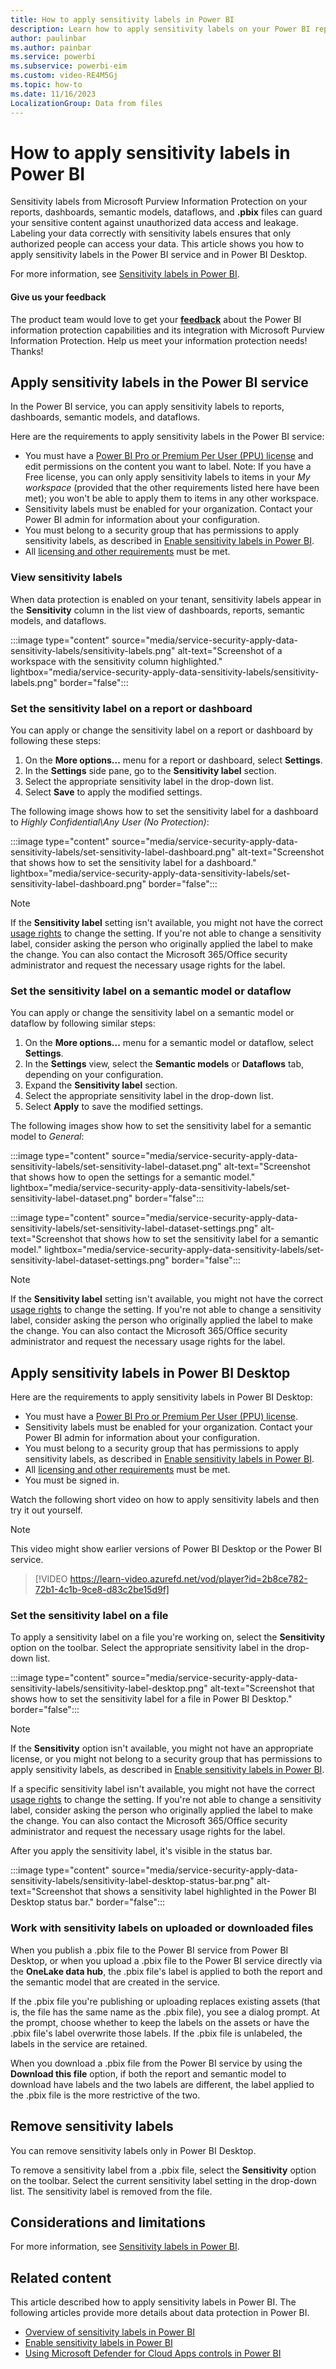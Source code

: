 ```yaml
---
title: How to apply sensitivity labels in Power BI
description: Learn how to apply sensitivity labels on your Power BI reports, dashboards, semantic models, dataflows, and .pbix files.
author: paulinbar
ms.author: painbar
ms.service: powerbi
ms.subservice: powerbi-eim
ms.custom: video-RE4M5Gj
ms.topic: how-to
ms.date: 11/16/2023
LocalizationGroup: Data from files
---
```


# How to apply sensitivity labels in Power BI

Sensitivity labels from Microsoft Purview Information Protection on your reports, dashboards, semantic models, dataflows, and **.pbix** files can guard your sensitive content against unauthorized data access and leakage. Labeling your data correctly with sensitivity labels ensures that only authorized people can access your data. This article shows you how to apply sensitivity labels in the Power BI service and in Power BI Desktop.

For more information, see [Sensitivity labels in Power BI](service-security-sensitivity-label-overview.md).

#### Give us your feedback

The product team would love to get your **[feedback](https://forms.office.com/pages/responsepage.aspx?id=v4j5cvGGr0GRqy180BHbR-PPBJBIRPlBpEYIBVrF5lRUREtUREJJRzJZSzcyM1pZWU9LOUdSVkFKWC4u)** about the Power BI information protection capabilities and its integration with Microsoft Purview Information Protection. Help us meet your information protection needs! Thanks!

## Apply sensitivity labels in the Power BI service

In the Power BI service, you can apply sensitivity labels to reports, dashboards, semantic models, and dataflows.

Here are the requirements to apply sensitivity labels in the Power BI service:

- You must have a [Power BI Pro or Premium Per User (PPU) license](./service-admin-purchasing-power-bi-pro.md) and edit permissions on the content you want to label. Note: If you have a Free license, you can only apply sensitivity labels to items in your *My workspace* (provided that the other requirements listed here have been met); you won't be able to apply them to items in any other workspace.
- Sensitivity labels must be enabled for your organization. Contact your Power BI admin for information about your configuration.
- You must belong to a security group that has permissions to apply sensitivity labels, as described in [Enable sensitivity labels in Power BI](./service-security-enable-data-sensitivity-labels.md).
- All [licensing and other requirements](./service-security-enable-data-sensitivity-labels.md#licensing-and-requirements) must be met.

### View sensitivity labels

When data protection is enabled on your tenant, sensitivity labels appear in the **Sensitivity** column in the list view of dashboards, reports, semantic models, and dataflows.

:::image type="content" source="media/service-security-apply-data-sensitivity-labels/sensitivity-labels.png" alt-text="Screenshot of a workspace with the sensitivity column highlighted." lightbox="media/service-security-apply-data-sensitivity-labels/sensitivity-labels.png" border="false":::

### Set the sensitivity label on a report or dashboard

You can apply or change the sensitivity label on a report or dashboard by following these steps:

1. On the **More options...** menu for a report or dashboard, select **Settings**.
1. In the **Settings** side pane, go to the **Sensitivity label** section.
1. Select the appropriate sensitivity label in the drop-down list.
1. Select **Save** to apply the modified settings.

The following image shows how to set the sensitivity label for a dashboard to _Highly Confidential\Any User  (No Protection)_:

:::image type="content" source="media/service-security-apply-data-sensitivity-labels/set-sensitivity-label-dashboard.png" alt-text="Screenshot that shows how to set the sensitivity label for a dashboard." lightbox="media/service-security-apply-data-sensitivity-labels/set-sensitivity-label-dashboard.png" border="false":::

> [!NOTE]
> If the **Sensitivity label** setting isn't available, you might not have the correct [usage rights](service-security-sensitivity-label-change-enforcement.md) to change the setting. If you're not able to change a sensitivity label, consider asking the person who originally applied the label to make the change. You can also contact the Microsoft 365/Office security administrator and request the necessary usage rights for the label.

### Set the sensitivity label on a semantic model or dataflow

You can apply or change the sensitivity label on a semantic model or dataflow by following similar steps:

1. On the **More options...** menu for a semantic model or dataflow, select **Settings**.
1. In the **Settings** view, select the **Semantic models** or **Dataflows** tab, depending on your configuration.
1. Expand the **Sensitivity label** section.
1. Select the appropriate sensitivity label in the drop-down list.
1. Select **Apply** to save the modified settings.

The following images show how to set the sensitivity label for a semantic model to _General_:

:::image type="content" source="media/service-security-apply-data-sensitivity-labels/set-sensitivity-label-dataset.png" alt-text="Screenshot that shows how to open the settings for a semantic model." lightbox="media/service-security-apply-data-sensitivity-labels/set-sensitivity-label-dataset.png" border="false":::

:::image type="content" source="media/service-security-apply-data-sensitivity-labels/set-sensitivity-label-dataset-settings.png" alt-text="Screenshot that shows how to set the sensitivity label for a semantic model." lightbox="media/service-security-apply-data-sensitivity-labels/set-sensitivity-label-dataset-settings.png" border="false":::

> [!NOTE]
> If the **Sensitivity label** setting isn't available, you might not have the correct [usage rights](service-security-sensitivity-label-change-enforcement.md) to change the setting. If you're not able to change a sensitivity label, consider asking the person who originally applied the label to make the change. You can also contact the Microsoft 365/Office security administrator and request the necessary usage rights for the label.

## Apply sensitivity labels in Power BI Desktop

Here are the requirements to apply sensitivity labels in Power BI Desktop:

- You must have a [Power BI Pro or Premium Per User (PPU) license](./service-admin-purchasing-power-bi-pro.md).
- Sensitivity labels must be enabled for your organization. Contact your Power BI admin for information about your configuration.
- You must belong to a security group that has permissions to apply sensitivity labels, as described in [Enable sensitivity labels in Power BI](./service-security-enable-data-sensitivity-labels.md).
- All [licensing and other requirements](./service-security-enable-data-sensitivity-labels.md#licensing-and-requirements) must be met.
- You must be signed in.

Watch the following short video on how to apply sensitivity labels and then try it out yourself.

> [!NOTE]
> This video might show earlier versions of Power BI Desktop or the Power BI service.

> [!VIDEO https://learn-video.azurefd.net/vod/player?id=2b8ce782-72b1-4c1b-9ce8-d83c2be15d9f]

### Set the sensitivity label on a file

To apply a sensitivity label on a file you're working on, select the **Sensitivity** option on the toolbar. Select the appropriate sensitivity label in the drop-down list.

:::image type="content" source="media/service-security-apply-data-sensitivity-labels/sensitivity-label-desktop.png" alt-text="Screenshot that shows how to set the sensitivity label for a file in Power BI Desktop." border="false":::

> [!NOTE]
> If the **Sensitivity** option isn't available, you might not have an appropriate license, or you might not belong to a security group that has permissions to apply sensitivity labels, as described in [Enable sensitivity labels in Power BI](./service-security-enable-data-sensitivity-labels.md).
>
> If a specific sensitivity label isn't available, you might not have the correct [usage rights](service-security-sensitivity-label-change-enforcement.md) to change the setting. If you're not able to change a sensitivity label, consider asking the person who originally applied the label to make the change. You can also contact the Microsoft 365/Office security administrator and request the necessary usage rights for the label.

After you apply the sensitivity label, it's visible in the status bar.

:::image type="content" source="media/service-security-apply-data-sensitivity-labels/sensitivity-label-desktop-status-bar.png" alt-text="Screenshot that shows a sensitivity label highlighted in the Power BI Desktop status bar." border="false":::

### Work with sensitivity labels on uploaded or downloaded files

When you publish a .pbix file to the Power BI service from Power BI Desktop, or when you upload a .pbix file to the Power BI service directly via the **OneLake data hub**, the .pbix file's label is applied to both the report and the semantic model that are created in the service.

If the .pbix file you're publishing or uploading replaces existing assets (that is, the file has the same name as the .pbix file), you see a dialog prompt. At the prompt, choose whether to keep the labels on the assets or have the .pbix file's label overwrite those labels. If the .pbix file is unlabeled, the labels in the service are retained.

When you download a .pbix file from the Power BI service by using the **Download this file** option, if both the report and semantic model to download have labels and the two labels are different, the label applied to the .pbix file is the more restrictive of the two.

## Remove sensitivity labels

You can remove sensitivity labels only in Power BI Desktop.

To remove a sensitivity label from a .pbix file, select the **Sensitivity** option on the toolbar. Select the current sensitivity label setting in the drop-down list. The sensitivity label is removed from the file.

## Considerations and limitations

For more information, see [Sensitivity labels in Power BI](service-security-sensitivity-label-overview.md#considerations-and-limitations).

## Related content

This article described how to apply sensitivity labels in Power BI. The following articles provide more details about data protection in Power BI.

- [Overview of sensitivity labels in Power BI](./service-security-sensitivity-label-overview.md)
- [Enable sensitivity labels in Power BI](./service-security-enable-data-sensitivity-labels.md)
- [Using Microsoft Defender for Cloud Apps controls in Power BI](/fabric/governance/service-security-using-defender-for-cloud-apps-controls)
